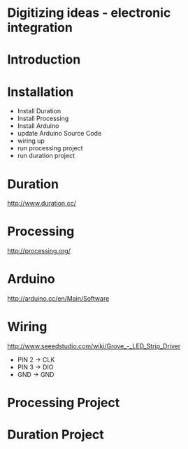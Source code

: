 Digitizing ideas - electronic integration
===============

Introduction
===============


Installation
===============
* Install Duration
* Install Processing
* Install Arduino
* update Arduino Source Code
* wiring up
* run processing project
* run duration project

Duration 
===============
http://www.duration.cc/

Processing 
===============
http://processing.org/

Arduino 
===============
http://arduino.cc/en/Main/Software


Wiring 
===============
http://www.seeedstudio.com/wiki/Grove_-_LED_Strip_Driver

- PIN 2 -> CLK
- PIN 3 -> DIO
- GND -> GND

Processing Project 
===============

Duration Project 
===============
